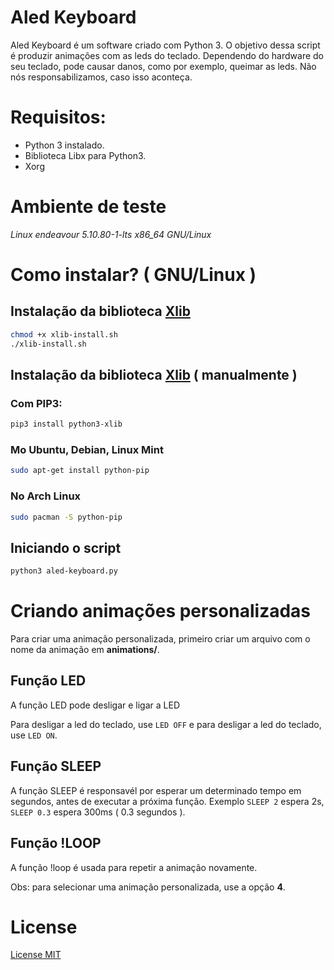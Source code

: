 # Aled Keyboard

Aled Keyboard é um software criado com Python 3. O objetivo dessa script é produzir animações com as leds do teclado.
Dependendo do hardware do seu teclado, pode causar danos, como por exemplo, queimar as leds. Não nós responsabilizamos, caso isso aconteça.

# Requisitos:

  - Python 3 instalado.
  - Biblioteca Libx para Python3.
  - Xorg

# Ambiente de teste
  *Linux endeavour 5.10.80-1-lts x86_64 GNU/Linux*

# Como instalar? ( GNU/Linux )

## Instalação da biblioteca [Xlib](https://pypi.org/project/xlib/)

```sh
chmod +x xlib-install.sh
./xlib-install.sh
```

## Instalação da biblioteca [Xlib](https://pypi.org/project/xlib/) ( manualmente )

### Com PIP3:
```sh
pip3 install python3-xlib
```

### Mo Ubuntu, Debian, Linux Mint
```sh
sudo apt-get install python-pip
```

### No Arch Linux
```sh
sudo pacman -S python-pip
```

## Iniciando o script
```sh
python3 aled-keyboard.py 
```

# Criando animações personalizadas
Para criar uma animação personalizada, primeiro criar um arquivo com o nome da animação em **animations/**.

## Função LED
A função LED pode desligar e ligar a LED

Para desligar a led do teclado, use `LED OFF` e para desligar a led do teclado, use `LED ON`.

## Função SLEEP
A função SLEEP é responsavél por esperar um determinado tempo em segundos, antes de executar a próxima função.
Exemplo `SLEEP 2` espera 2s, `SLEEP 0.3` espera 300ms ( 0.3 segundos ).

## Função !LOOP
A função !loop é usada para repetir a animação novamente.

Obs: para selecionar uma animação personalizada, use a opção **4**.

# License

[License MIT](LICENSE.md)
